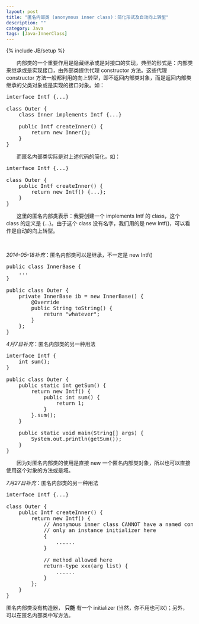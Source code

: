 ```yaml
---
layout: post
title: "匿名内部类 (anonymous inner class)：简化形式及自动向上转型"
description: ""
category: Java
tags: [Java-InnerClass]
---
```

{% include JB/setup %}

　　内部类的一个重要作用是隐藏继承或是对接口的实现，典型的形式是：内部类来继承或是实现接口，由外部类提供代理 constructor 方法。这些代理 constructor 方法一般都利用的向上转型，即不返回内部类对象，而是返回内部类继承的父类对象或是实现的接口对象。如：

<pre class="prettyprint linenums">
interface Intf {...}  
  
class Outer {  
	class Inner implements Intf {...}  
  
	public Intf createInner() {  
		return new Inner();  
	}  
} 
</pre>

　　而匿名内部类实际是对上述代码的简化，如：

<pre class="prettyprint linenums">
interface Intf {...}  
  
class Outer {  
	public Intf createInner() {  
		return new Intf() {...};  
	}  
}  
</pre>

　　这里的匿名内部类表示：我要创建一个 implements Intf 的 class，这个 class 的定义是 {...}。由于这个 class 没有名字，我们用的是 new Intf()，可以看作是自动的向上转型。  

<br/>

_2014-05-18补充_：匿名内部类可以是继承，不一定是 new Intf() 

<pre class="prettyprint linenums">
public class InnerBase {  
	...
}  
  
public class Outer {
	private InnerBase ib = new InnerBase() {
		@Override
		public String toString() {
			return "whatever";
		}
	};
}
</pre>

_4月7日补充_：匿名内部类的另一种用法

<pre class="prettyprint linenums">
interface Intf {  
	int sum();  
}  
  
public class Outer {  
	public static int getSum() {  
		return new Intf() {  
			public int sum() {  
				return 1;  
			}  
		}.sum();  
	}  
	  
	public static void main(String[] args) {  
		System.out.println(getSum());  
	}  
} 
</pre>

　　因为对匿名内部类的使用是直接 new 一个匿名内部类对象，所以也可以直接使用这个对象的方法或是域。  

_7月27日补充_：匿名内部类的另一种用法

<pre class="prettyprint linenums">
interface Intf {...}  
  
class Outer {  
	public Intf createInner() {  
		return new Intf() {  
			// Anonymous inner class CANNOT have a named constructor  
			// only an instance initializer here  
			{  
				......  
			}  
  
			// method allowed here  
			return-type xxx(arg list) {  
				......  
			}   
		};  
	}  
}  
</pre>

匿名内部类没有构造器， **只能** 有一个 initializer (当然，你不用也可以)；另外，可以在匿名内部类中写方法。